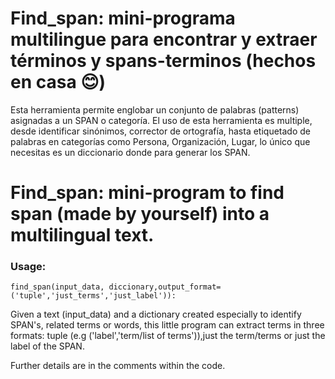 # Find_span: mini-programa multilingue para encontrar y extraer términos y spans-terminos (hechos en casa :blush:)
Esta herramienta permite englobar un conjunto de palabras (patterns) asignadas a un SPAN o categoría. El uso de esta herramienta es multiple, desde identificar sinónimos,  corrector de ortografía, hasta etiquetado de palabras en categorías como Persona, Organización, Lugar, lo único que necesitas es un diccionario donde para generar los SPAN.

# Find_span: mini-program to find span (made by yourself) into a multilingual text.

### Usage:
    find_span(input_data, diccionary,output_format= ('tuple','just_terms','just_label')):

Given a text (input_data) and a dictionary created especially to identify SPAN's, related terms or words, this little program can extract terms in three formats: tuple (e.g ('label','term/list of terms')),just the term/terms or just the  label of the SPAN. 

Further details are in the comments within the code.
